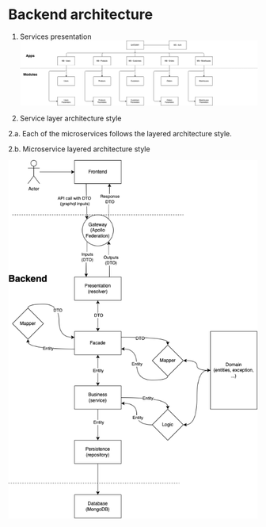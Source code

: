 # Backend architecture

1. Services presentation
   <img src="./backend.architecture.png">

2. Service layer architecture style

2.a. Each of the microservices follows the layered architecture style.

2.b. Microservice layered architecture style

<img src="./microservice.architecture.png">
